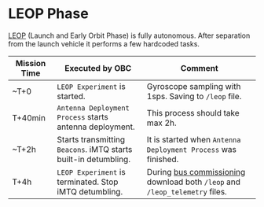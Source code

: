 # LEOP Phase

[LEOP](https://en.wikipedia.org/wiki/Launch_and_Early_Orbit_phase) (Launch and Early Orbit Phase) is fully autonomous. After separation from the launch vehicle it performs a few hardcoded tasks.

| **Mission Time** | **Executed by OBC** | **Comment** |
|-|-|-|
| ~T+0 | `LEOP Experiment` is started. | Gyroscope sampling with 1sps. Saving to `/leop` file. |
| T+40min | `Antenna Deployment Process` starts antenna deployment. | This process should take max 2h. |
| ~T+2h | Starts transmitting `Beacons`. iMTQ starts built-in detumbling. | It is started when `Antenna Deployment Process` was finished. |
| T+4h | `LEOP Experiment` is terminated. Stop iMTQ detumbling. | During [bus commissioning](../bus_commissioning) download both `/leop` and `/leop_telemetry` files. |
